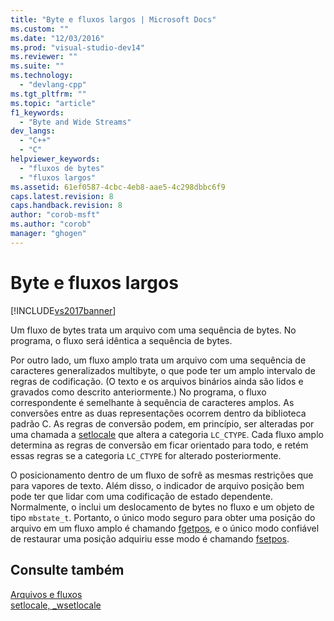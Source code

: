 ```yaml
---
title: "Byte e fluxos largos | Microsoft Docs"
ms.custom: ""
ms.date: "12/03/2016"
ms.prod: "visual-studio-dev14"
ms.reviewer: ""
ms.suite: ""
ms.technology: 
  - "devlang-cpp"
ms.tgt_pltfrm: ""
ms.topic: "article"
f1_keywords: 
  - "Byte and Wide Streams"
dev_langs: 
  - "C++"
  - "C"
helpviewer_keywords: 
  - "fluxos de bytes"
  - "fluxos largos"
ms.assetid: 61ef0587-4cbc-4eb8-aae5-4c298dbbc6f9
caps.latest.revision: 8
caps.handback.revision: 8
author: "corob-msft"
ms.author: "corob"
manager: "ghogen"
---
```

# Byte e fluxos largos
[!INCLUDE[vs2017banner](../assembler/inline/includes/vs2017banner.md)]

Um fluxo de bytes trata um arquivo com uma sequência de bytes.  No programa, o fluxo será idêntica a sequência de bytes.  
  
 Por outro lado, um fluxo amplo trata um arquivo com uma sequência de caracteres generalizados multibyte, o que pode ter um amplo intervalo de regras de codificação. \(O texto e os arquivos binários ainda são lidos e gravados como descrito anteriormente.\) No programa, o fluxo correspondente é semelhante à sequência de caracteres amplos.  As conversões entre as duas representações ocorrem dentro da biblioteca padrão C.  As regras de conversão podem, em princípio, ser alteradas por uma chamada a [setlocale](../Topic/setlocale,%20_wsetlocale.md) que altera a categoria `LC_CTYPE`.  Cada fluxo amplo determina as regras de conversão em ficar orientado para todo, e retém essas regras se a categoria `LC_CTYPE` for alterado posteriormente.  
  
 O posicionamento dentro de um fluxo de sofrê as mesmas restrições que para vapores de texto.  Além disso, o indicador de arquivo posição bem pode ter que lidar com uma codificação de estado dependente.  Normalmente, o inclui um deslocamento de bytes no fluxo e um objeto de tipo `mbstate_t`.  Portanto, o único modo seguro para obter uma posição do arquivo em um fluxo amplo é chamando [fgetpos](../c-runtime-library/reference/fgetpos.md), e o único modo confiável de restaurar uma posição adquiriu esse modo é chamando [fsetpos](../Topic/fsetpos.md).  
  
## Consulte também  
 [Arquivos e fluxos](../c-runtime-library/files-and-streams.md)   
 [setlocale, \_wsetlocale](../Topic/setlocale,%20_wsetlocale.md)